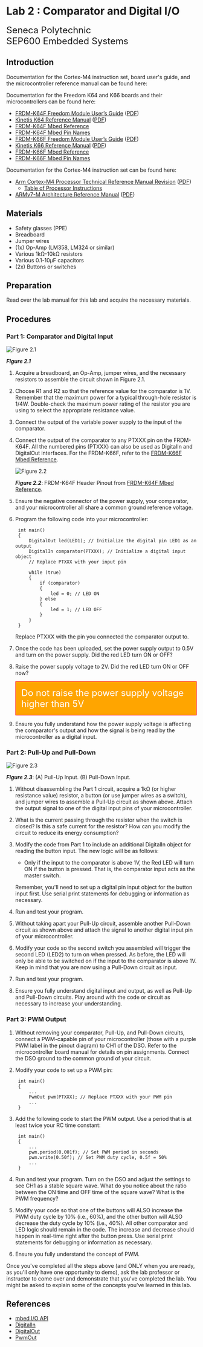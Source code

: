 # Lab 2 : Comparator and Digital I/O

<font size="5">
Seneca Polytechnic</br>
SEP600 Embedded Systems
</font>

## Introduction

Documentation for the Cortex-M4 instruction set, board user's guide, and the microcontroller reference manual can be found here:

Documentation for the Freedom K64 and K66 boards and their microcontrollers can be found here:

- [FRDM-K64F Freedom Module User’s Guide](https://www.nxp.com/webapp/Download?colCode=FRDMK64FUG) ([PDF](FRDMK64FUG.pdf))
- [Kinetis K64 Reference Manual](https://www.nxp.com/webapp/Download?colCode=K64P144M120SF5RM) ([PDF](K64P144M120SF5RM.pdf))
- [FRDM-K64F Mbed Reference](https://os.mbed.com/platforms/FRDM-K64F/)
- [FRDM-K64F Mbed Pin Names](https://os.mbed.com/teams/Freescale/wiki/frdm-k64f-pinnames)
- [FRDM-K66F Freedom Module User’s Guide](https://www.nxp.com/webapp/Download?colCode=FRDMK66FUG) ([PDF](FRDMK66FUG.pdf))
- [Kinetis K66 Reference Manual](https://www.nxp.com/webapp/Download?colCode=K66P144M180SF5RMV2) ([PDF](K66P144M180SF5RMV2.pdf))
- [FRDM-K66F Mbed Reference](https://os.mbed.com/platforms/FRDM-K66F/)
- [FRDM-K66F Mbed Pin Names](https://os.mbed.com/teams/NXP/wiki/FRDM-K66F-Pinnames)

Documentation for the Cortex-M4 instruction set can be found here:

- [Arm Cortex-M4 Processor Technical Reference Manual Revision](https://developer.arm.com/documentation/100166/0001) ([PDF](Cortex-M4-Proc-Tech-Ref-Manual.pdf))
    - [Table of Processor Instructions](https://developer.arm.com/documentation/100166/0001/Programmers-Model/Instruction-set-summary/Table-of-processor-instructions)
- [ARMv7-M Architecture Reference Manual](https://developer.arm.com/documentation/ddi0403/latest/) ([PDF](DDI0403E_e_armv7m_arm.pdf))

## Materials
- Safety glasses (PPE)
- Breadboard
- Jumper wires
- (1x) Op-Amp (LM358, LM324 or similar)
- Various 1kΩ-10kΩ resistors
- Various 0.1-10µF capacitors
- (2x) Buttons or switches

## Preparation

Read over the lab manual for this lab and acquire the necessary materials.

## Procedures

### Part 1: Comparator and Digital Input

![Figure 2.1](lab2-part-1.png)

***Figure 2.1***

1. Acquire a breadboard, an Op-Amp, jumper wires, and the necessary resistors to assemble the circuit shown in Figure 2.1.

2. Choose R1 and R2 so that the reference value for the comparator is 1V. Remember that the maximum power for a typical through-hole resistor is 1/4W. Double-check the maximum power rating of the resistor you are using to select the appropriate resistance value.

3. Connect the output of the variable power supply to the input of the comparator.

4. Connect the output of the comparator to any PTXXX pin on the FRDM-K64F. All the numbered pins (PTXXX) can also be used as DigitalIn and DigitalOut interfaces. For the FRDM-K66F, refer to the [FRDM-K66F Mbed Reference](https://os.mbed.com/platforms/FRDM-K66F/).

    ![Figure 2.2](lab2-frdm_k64f_reve4_header_pinout.jpg)

    ***Figure 2.2***: FRDM-K64F Header Pinout from [FRDM-K64F Mbed Reference](https://os.mbed.com/platforms/FRDM-K64F/).

5. Ensure the negative connector of the power supply, your comparator, and your microcontroller all share a common ground reference voltage.

6. Program the following code into your microcontroller:

        int main()
        {
            DigitalOut led(LED1); // Initialize the digital pin LED1 as an output
            DigitalIn comparator(PTXXX); // Initialize a digital input object
            // Replace PTXXX with your input pin
            
            while (true)
            {
                if (comparator)
                {
                    led = 0; // LED ON
                } else
                {
                    led = 1; // LED OFF
                }
            }
        }

    Replace PTXXX with the pin you connected the comparator output to.

7. Once the code has been uploaded, set the power supply output to 0.5V and turn on the power supply. Did the red LED turn ON or OFF?

8. Raise the power supply voltage to 2V. Did the red LED turn ON or OFF now?
    <div style="padding: 15px; border: 1px solid red; background-color: orange; color: white;"><font size="5">Do not raise the power supply voltage higher than 5V</font></div>

9. Ensure you fully understand how the power supply voltage is affecting the comparator's output and how the signal is being read by the microcontroller as a digital input.

### Part 2: Pull-Up and Pull-Down

![Figure 2.3](lab2-pull-up-down.png)

***Figure 2.3***: (A) Pull-Up Input. (B) Pull-Down Input.

1. Without disassembling the Part 1 circuit, acquire a 1kΩ (or higher resistance value) resistor, a button (or use jumper wires as a switch), and jumper wires to assemble a Pull-Up circuit as shown above. Attach the output signal to one of the digital input pins of your microcontroller.

2. What is the current passing through the resistor when the switch is closed? Is this a safe current for the resistor? How can you modify the circuit to reduce its energy consumption?

3. Modify the code from Part 1 to include an additional DigitalIn object for reading the button input. The new logic will be as follows:

    - Only if the input to the comparator is above 1V, the Red LED will turn ON if the button is pressed. That is, the comparator input acts as the master switch.
    
    Remember, you'll need to set up a digital pin input object for the button input first. Use serial print statements for debugging or information as necessary.

4. Run and test your program.

5. Without taking apart your Pull-Up circuit, assemble another Pull-Down circuit as shown above and attach the signal to another digital input pin of your microcontroller.

6. Modify your code so the second switch you assembled will trigger the second LED (LED2) to turn on when pressed. As before, the LED will only be able to be switched on if the input to the comparator is above 1V. Keep in mind that you are now using a Pull-Down circuit as input.

7. Run and test your program.

8. Ensure you fully understand digital input and output, as well as Pull-Up and Pull-Down circuits. Play around with the code or circuit as necessary to increase your understanding.

### Part 3: PWM Output

1. Without removing your comparator, Pull-Up, and Pull-Down circuits, connect a PWM-capable pin of your microcontroller (those with a purple PWM label in the pinout diagram) to CH1 of the DSO. Refer to the microcontroller board manual for details on pin assignments. Connect the DSO ground to the common ground of your circuit.

2. Modify your code to set up a PWM pin:

        int main()
        {
            ...
            PwmOut pwm(PTXXX); // Replace PTXXX with your PWM pin
            ...
        }

3. Add the following code to start the PWM output. Use a period that is at least twice your RC time constant:

        int main()
        {
            ...
            pwm.period(0.001f); // Set PWM period in seconds
            pwm.write(0.50f); // Set PWM duty cycle, 0.5f = 50%
            ...
        }

4. Run and test your program. Turn on the DSO and adjust the settings to see CH1 as a stable square wave. What do you notice about the ratio between the ON time and OFF time of the square wave? What is the PWM frequency?

5. Modify your code so that one of the buttons will ALSO increase the PWM duty cycle by 10% (i.e., 60%), and the other button will ALSO decrease the duty cycle by 10% (i.e., 40%). All other comparator and LED logic should remain in the code. The increase and decrease should happen in real-time right after the button press. Use serial print statements for debugging or information as necessary.

6. Ensure you fully understand the concept of PWM.

Once you've completed all the steps above (and ONLY when you are ready, as you'll only have one opportunity to demo), ask the lab professor or instructor to come over and demonstrate that you've completed the lab. You might be asked to explain some of the concepts you've learned in this lab.

## References

- [mbed I/O API](https://os.mbed.com/docs/mbed-os/v6.16/apis/i-o-apis.html)
- [DigitalIn](https://os.mbed.com/handbook/DigitalIn)
- [DigitalOut](https://os.mbed.com/handbook/DigitalOut)
- [PwmOut](https://os.mbed.com/docs/mbed-os/v6.16/apis/pwmout.html)
